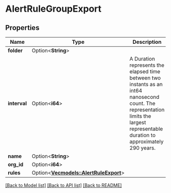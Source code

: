 # AlertRuleGroupExport

## Properties

Name | Type | Description | Notes
------------ | ------------- | ------------- | -------------
**folder** | Option<**String**> |  | [optional]
**interval** | Option<**i64**> | A Duration represents the elapsed time between two instants as an int64 nanosecond count. The representation limits the largest representable duration to approximately 290 years. | [optional]
**name** | Option<**String**> |  | [optional]
**org_id** | Option<**i64**> |  | [optional]
**rules** | Option<[**Vec<models::AlertRuleExport>**](AlertRuleExport.md)> |  | [optional]

[[Back to Model list]](../README.md#documentation-for-models) [[Back to API list]](../README.md#documentation-for-api-endpoints) [[Back to README]](../README.md)


